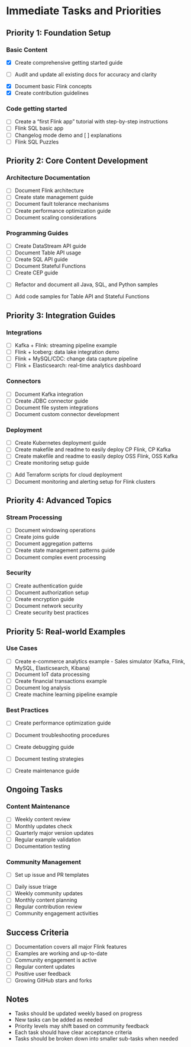 # Immediate Tasks and Priorities

## Priority 1: Foundation Setup

### Basic Content

- [x] Create comprehensive getting started guide
* [ ] Audit and update all existing docs for accuracy and clarity
- [x] Document basic Flink concepts
- [x] Create contribution guidelines

### Code getting started

* [ ] Create a “first Flink app” tutorial with step-by-step instructions
* [ ] Flink SQL basic app
* [ ] Changelog mode demo and  [ ] explanations
* [ ] Flink SQL Puzzles

## Priority 2: Core Content Development 

### Architecture Documentation

- [ ] Document Flink architecture
- [ ] Create state management guide
- [ ] Document fault tolerance mechanisms
- [ ] Create performance optimization guide
- [ ] Document scaling considerations

### Programming Guides

- [ ] Create DataStream API guide
- [ ] Document Table API usage
- [ ] Create SQL API guide
- [ ] Document Stateful Functions
- [ ] Create CEP guide
* [ ] Refactor and document all Java, SQL, and Python samples
* [ ] Add code samples for Table API and Stateful Functions


## Priority 3: Integration Guides

### Integrations

* [ ] Kafka + Flink: streaming pipeline example
* [ ] Flink + Iceberg: data lake integration demo
* [ ] Flink + MySQL/CDC: change data capture pipeline
* [ ] Flink + Elasticsearch: real-time analytics dashboard

### Connectors

- [ ] Document Kafka integration
- [ ] Create JDBC connector guide
- [ ] Document file system integrations
- [ ] Document custom connector development

### Deployment

- [ ] Create Kubernetes deployment guide
- [ ] Create makefile and readme to easily deploy CP Flink, CP Kafka
- [ ] Create makefile and readme to easily deploy OSS Flink, OSS Kafka
- [ ] Create monitoring setup guide
* [ ] Add Terraform scripts for cloud deployment
* [ ] Document monitoring and alerting setup for Flink clusters

## Priority 4: Advanced Topics

### Stream Processing

- [ ] Document windowing operations
- [ ] Create joins guide
- [ ] Document aggregation patterns
- [ ] Create state management patterns guide
- [ ] Document complex event processing

### Security

- [ ] Create authentication guide
- [ ] Document authorization setup
- [ ] Create encryption guide
- [ ] Document network security
- [ ] Create security best practices

## Priority 5: Real-world Examples 

### Use Cases

- [ ] Create e-commerce analytics example - Sales simulator (Kafka, Flink, MySQL, Elasticsearch, Kibana)
- [ ] Document IoT data processing
- [ ] Create financial transactions example
- [ ] Document log analysis
- [ ] Create machine learning pipeline example

### Best Practices

- [ ] Create performance optimization guide
- [ ] Document troubleshooting procedures
- [ ] Create debugging guide
- [ ] Document testing strategies
- [ ] Create maintenance guide


## Ongoing Tasks

### Content Maintenance

- [ ] Weekly content review
- [ ] Monthly updates check
- [ ] Quarterly major version updates
- [ ] Regular example validation
- [ ] Documentation testing

### Community Management

* [ ] Set up issue and PR templates
- [ ] Daily issue triage
- [ ] Weekly community updates
- [ ] Monthly content planning
- [ ] Regular contribution review
- [ ] Community engagement activities

## Success Criteria
- [ ] Documentation covers all major Flink features
- [ ] Examples are working and up-to-date
- [ ] Community engagement is active
- [ ] Regular content updates
- [ ] Positive user feedback
- [ ] Growing GitHub stars and forks

## Notes

- Tasks should be updated weekly based on progress
- New tasks can be added as needed
- Priority levels may shift based on community feedback
- Each task should have clear acceptance criteria
- Tasks should be broken down into smaller sub-tasks when needed 